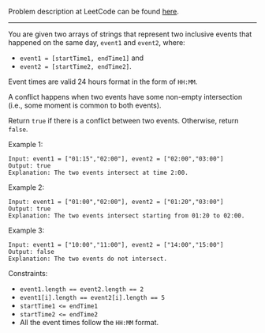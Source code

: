 Problem description at LeetCode can be found [here](https://leetcode.com/problems/determine-if-two-events-have-conflict/).

-------------

You are given two arrays of strings that represent two inclusive events that happened on the same
day, `event1` and `event2`, where:

- `event1 = [startTime1, endTime1]` and
- `event2 = [startTime2, endTime2]`.

Event times are valid 24 hours format in the form of `HH:MM`.

A conflict happens when two events have some non-empty intersection (i.e., some moment is common to
both events).

Return `true` if there is a conflict between two events. Otherwise, return `false`.

Example 1:
```
Input: event1 = ["01:15","02:00"], event2 = ["02:00","03:00"]
Output: true
Explanation: The two events intersect at time 2:00.
```

Example 2:
```
Input: event1 = ["01:00","02:00"], event2 = ["01:20","03:00"]
Output: true
Explanation: The two events intersect starting from 01:20 to 02:00.
```

Example 3:
```
Input: event1 = ["10:00","11:00"], event2 = ["14:00","15:00"]
Output: false
Explanation: The two events do not intersect.
```

Constraints:
- `event1.length == event2.length == 2`
- `event1[i].length == event2[i].length == 5`
- `startTime1 <= endTime1`
- `startTime2 <= endTime2`
- All the event times follow the `HH:MM` format.

